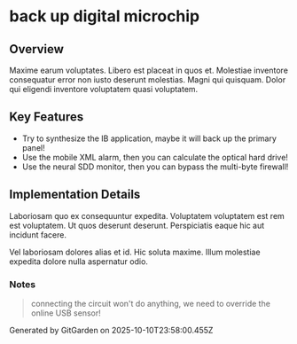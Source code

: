 # back up digital microchip

## Overview
Maxime earum voluptates. Libero est placeat in quos et. Molestiae inventore consequatur error non iusto deserunt molestias. Magni qui quisquam. Dolor qui eligendi inventore voluptatem quasi voluptatem.

## Key Features
- Try to synthesize the IB application, maybe it will back up the primary panel!
- Use the mobile XML alarm, then you can calculate the optical hard drive!
- Use the neural SDD monitor, then you can bypass the multi-byte firewall!

## Implementation Details
Laboriosam quo ex consequuntur expedita. Voluptatem voluptatem est rem est voluptatem. Ut quos deserunt deserunt. Perspiciatis eaque hic aut incidunt facere.
 Vel laboriosam dolores alias et id. Hic soluta maxime. Illum molestiae expedita dolore nulla aspernatur odio.

### Notes
> connecting the circuit won't do anything, we need to override the online USB sensor!

Generated by GitGarden on 2025-10-10T23:58:00.455Z
